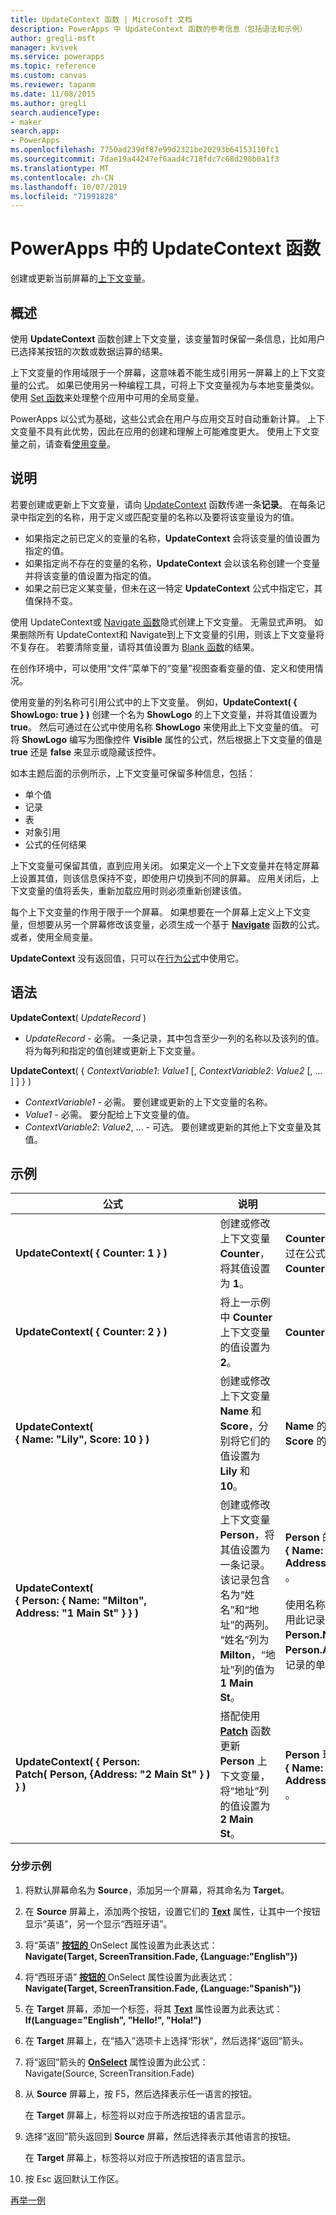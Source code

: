 ```yaml
---
title: UpdateContext 函数 | Microsoft 文档
description: PowerApps 中 UpdateContext 函数的参考信息（包括语法和示例）
author: gregli-msft
manager: kvivek
ms.service: powerapps
ms.topic: reference
ms.custom: canvas
ms.reviewer: tapanm
ms.date: 11/08/2015
ms.author: gregli
search.audienceType:
- maker
search.app:
- PowerApps
ms.openlocfilehash: 7750ad239df87e99d2321be20293b64153110fc1
ms.sourcegitcommit: 7dae19a44247ef6aad4c718fdc7c68d298b0a1f3
ms.translationtype: MT
ms.contentlocale: zh-CN
ms.lasthandoff: 10/07/2019
ms.locfileid: "71991828"
---
```

# <a name="updatecontext-function-in-powerapps"></a>PowerApps 中的 UpdateContext 函数
创建或更新当前屏幕的[上下文变量](../working-with-variables.md#use-a-context-variable)。

## <a name="overview"></a>概述
使用 **UpdateContext** 函数创建上下文变量，该变量暂时保留一条信息，比如用户已选择某按钮的次数或数据运算的结果。

上下文变量的作用域限于一个屏幕，这意味着不能生成引用另一屏幕上的上下文变量的公式。 如果已使用另一种编程工具，可将上下文变量视为与本地变量类似。  使用 [Set 函数](function-set.md)来处理整个应用中可用的全局变量。  

PowerApps 以公式为基础，这些公式会在用户与应用交互时自动重新计算。  上下文变量不具有此优势，因此在应用的创建和理解上可能难度更大。  使用上下文变量之前，请查看[使用变量](../working-with-variables.md)。

## <a name="description"></a>说明
若要创建或更新上下文变量，请向 [UpdateContext](../working-with-tables.md#records) 函数传递一条**记录**。 在每条记录中指定[列](../working-with-tables.md#columns)的名称，用于定义或匹配变量的名称以及要将该变量设为的值。

* 如果指定之前已定义的变量的名称，**UpdateContext** 会将该变量的值设置为指定的值。
* 如果指定尚不存在的变量的名称，**UpdateContext** 会以该名称创建一个变量并将该变量的值设置为指定的值。
* 如果之前已定义某变量，但未在这一特定 **UpdateContext** 公式中指定它，其值保持不变。

使用 UpdateContext或 [Navigate 函数](function-navigate.md)隐式创建上下文变量。  无需显式声明。  如果删除所有 UpdateContext和 Navigate到上下文变量的引用，则该上下文变量将不复存在。  若要清除变量，请将其值设置为 [Blank 函数](function-isblank-isempty.md)的结果。

在创作环境中，可以使用“文件”菜单下的“变量”视图查看变量的值、定义和使用情况。

使用变量的列名称可引用公式中的上下文变量。 例如，**UpdateContext( { ShowLogo: true } )** 创建一个名为 **ShowLogo** 的上下文变量，并将其值设置为 **true**。 然后可通过在公式中使用名称 **ShowLogo** 来使用此上下文变量的值。  可将 **ShowLogo** 编写为图像控件 **Visible** 属性的公式，然后根据上下文变量的值是 **true** 还是 **false** 来显示或隐藏该控件。

如本主题后面的示例所示，上下文变量可保留多种信息，包括：

* 单个值
* 记录
* 表
* 对象引用
* 公式的任何结果

上下文变量可保留其值，直到应用关闭。  如果定义一个上下文变量并在特定屏幕上设置其值，则该信息保持不变，即使用户切换到不同的屏幕。  应用关闭后，上下文变量的值将丢失，重新加载应用时则必须重新创建该值。  

每个上下文变量的作用于限于一个屏幕。 如果想要在一个屏幕上定义上下文变量，但想要从另一个屏幕修改该变量，必须生成一个基于 **[Navigate](function-navigate.md)** 函数的公式。  或者，使用全局变量。

**UpdateContext** 没有返回值，只可以在[行为公式](../working-with-formulas-in-depth.md)中使用它。

## <a name="syntax"></a>语法
**UpdateContext**( *UpdateRecord* )

* *UpdateRecord* - 必需。 一条记录，其中包含至少一列的名称以及该列的值。 将为每列和指定的值创建或更新上下文变量。

**UpdateContext**( { *ContextVariable1*: *Value1* [, *ContextVariable2*: *Value2* [, ... ] ] } )

* *ContextVariable1* - 必需。  要创建或更新的上下文变量的名称。
* *Value1* - 必需。  要分配给上下文变量的值。
* *ContextVariable2*: *Value2*, ... - 可选。 要创建或更新的其他上下文变量及其值。

## <a name="examples"></a>示例

| 公式 | 说明 | 结果 |
| --- | --- | --- |
| **UpdateContext( {&nbsp;Counter:&nbsp;1&nbsp;} )** |创建或修改上下文变量 **Counter**，将其值设置为 **1**。 |**Counter** 的值为 **1**。 可通过在公式中使用名称 **Counter** 来引用该变量。 |
| **UpdateContext( {&nbsp;Counter:&nbsp;2&nbsp;} )** |将上一示例中 **Counter** 上下文变量的值设置为 **2**。 |**Counter** 的值为 **2**。 |
| **UpdateContext( {&nbsp;Name:&nbsp;"Lily",&nbsp;Score:&nbsp;10&nbsp;} )** |创建或修改上下文变量 **Name** 和 **Score**，分别将它们的值设置为 **Lily** 和 **10**。 |**Name** 的值为 **Lily**，**Score** 的值为 **10**。 |
| **UpdateContext( {&nbsp;Person:&nbsp;{&nbsp;Name:&nbsp;"Milton", Address:&nbsp;"1&nbsp;Main&nbsp;St"&nbsp;}&nbsp;} )** |创建或修改上下文变量 **Person**，将其值设置为一条记录。 该记录包含名为“姓名”和“地址”的两列。 “姓名”列为 **Milton**，“地址”列的值为 **1 Main St**。 |**Person** 的值为记录 **{&nbsp;Name:&nbsp;"Milton", Address:&nbsp;"1&nbsp;Main&nbsp;St"&nbsp;}&nbsp;}** 。<br><br>使用名称 **Person** 整体引用此记录，或使用 **Person.Name** 或 **Person.Address** 引用此记录的单个列。 |
| **UpdateContext( {&nbsp;Person: Patch(&nbsp;Person,&nbsp;{Address:&nbsp;"2&nbsp;Main&nbsp;St"&nbsp;}&nbsp;) }&nbsp;)** |搭配使用 **[Patch](function-patch.md)** 函数更新 **Person** 上下文变量，将“地址”列的值设置为 **2 Main St**。 |**Person** 现在的值为记录 **{&nbsp;Name:&nbsp;"Milton", Address:&nbsp;"2&nbsp;Main&nbsp;St"&nbsp;}&nbsp;}** 。 |

### <a name="step-by-step-example"></a>分步示例
1. 将默认屏幕命名为 **Source**，添加另一个屏幕，将其命名为 **Target**。
2. 在 **Source** 屏幕上，添加两个按钮，设置它们的 **[Text](../controls/properties-core.md)** 属性，让其中一个按钮显示“英语”，另一个显示“西班牙语”。
3. 将“英语” **[按钮的 ](../controls/properties-core.md)** OnSelect 属性设置为此表达式：<br>**Navigate(Target, ScreenTransition.Fade, {Language:"English"})**
4. 将“西班牙语” **[按钮的 ](../controls/properties-core.md)** OnSelect 属性设置为此表达式：<br>**Navigate(Target, ScreenTransition.Fade, {Language:"Spanish"})**
5. 在 **Target** 屏幕，添加一个标签，将其 **[Text](../controls/properties-core.md)** 属性设置为此表达式：<br>**If(Language="English", "Hello!", "Hola!")**
6. 在 **Target** 屏幕上，在“插入”选项卡上选择“形状”，然后选择“返回”箭头。
7. 将“返回”箭头的 **[OnSelect](../controls/properties-core.md)** 属性设置为此公式：<br>Navigate(Source, ScreenTransition.Fade)
8. 从 **Source** 屏幕上，按 F5，然后选择表示任一语言的按钮。

    在 **Target** 屏幕上，标签将以对应于所选按钮的语言显示。
9. 选择“返回”箭头返回到 **Source** 屏幕，然后选择表示其他语言的按钮。

    在 **Target** 屏幕上，标签将以对应于所选按钮的语言显示。
10. 按 Esc 返回默认工作区。

[再举一例](../add-screen-context-variables.md)

